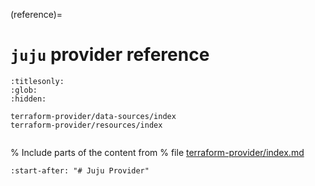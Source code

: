 (reference)=
# `juju` provider reference

```{toctree}
:titlesonly:
:glob:
:hidden:

terraform-provider/data-sources/index
terraform-provider/resources/index


```

% Include parts of the content from
% file [terraform-provider/index.md](terraform-provider/index.md)
```{include} terraform-provider/index.md
:start-after: "# Juju Provider"
```



